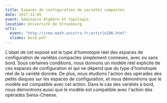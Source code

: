 ```yaml
---
title: Espaces de configuration de variétés compactes
date: 2017-12-05
event: Séminaire Algèbre et topologie
location: Université de Strasbourg
urls:
  event: "http://irma.math.unistra.fr/article286.html"
  slides: bord.pdf
---
```


L'objet de cet exposé est le type d'homotopie réel des espaces de configuration de variétés compactes simplement connexes, avec ou sans bord. Sous certaines conditions, nous donnons un modèle réel explicite de ces espaces de configuration et qui ne dépend que du type d'homotopie réel de la variété donnée. De plus, nous étudions l'action des opérades des petits disques sur les espaces de configuration, et nous démontrons que le modèle est compatible avec cet action. Dans le cas des variétés à bord, nous démontrons aussi que le modèle est compatible avec l'action des opérades Swiss-Cheese.
